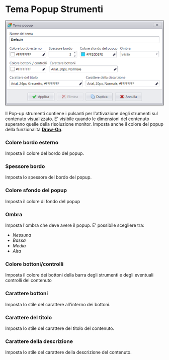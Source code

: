 # Tema Popup Strumenti
![](/img/theme_toolspopup.png)

Il Pop-up strumenti contiene i pulsanti per l'attivazione degli strumenti sul contenuto visualizzato.
E' visibile quando le dimensioni del contenuto superano quelle della risoluzione monitor.
Imposta anche il colore del popup della funzionalità [__Draw-On__](/it/media-manager/features/draw-on.md).

### Colore bordo esterno
Imposta il colore del bordo del popup.

### Spessore bordo
Imposta lo spessore del bordo del popup.

### Colore sfondo del popup
Imposta il colore di fondo del popup

### Ombra
Imposta l'ombra che deve avere il popup. E' possibile scegliere tra:

* _Nessuna_
* _Bassa_
* _Media_
* _Alta_

### Colore bottoni/controlli
Imposta il colore dei bottoni della barra degli strumenti e degli eventuali controlli del contenuto

### Carattere bottoni
Imposta lo stile del carattere all'interno dei bottoni.

### Carattere del titolo
Imposta lo stile del carattere del titolo del contenuto.

### Carattere della descrizione
Imposta lo stile del carattere della descrizione del contenuto.
